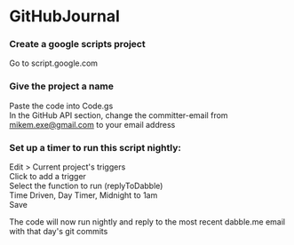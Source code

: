 # GitHubJournal

### Create a google scripts project<br>
Go to script.google.com

### Give the project a name <br>
Paste the code into Code.gs<br>
In the GitHub API section, change the committer-email from mikem.exe@gmail.com to your email address<br>

### Set up a timer to run this script nightly:<br>
Edit > Current project's triggers<br>
Click to add a trigger<br>
Select the function to run (replyToDabble)<br>
Time Driven, Day Timer, Midnight to 1am<br>
Save

The code will now run nightly and reply to the most recent dabble.me email with that day's git commits
